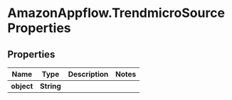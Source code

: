 # AmazonAppflow.TrendmicroSourceProperties

## Properties

Name | Type | Description | Notes
------------ | ------------- | ------------- | -------------
**object** | **String** |  | 


